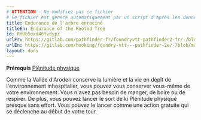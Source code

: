 ```yaml
---
# ATTENTION : Ne modifiez pas ce fichier
# Ce fichier est généré automatiquement par un script d'après les données du module Foundry VTT officiel et de sa traduction
title: Endurance de l'arbre enraciné
titleEn: Endurance of the Rooted Tree
id: RYUb5oxd46Yvdypz
urlFr: https://gitlab.com/pathfinder-fr/foundryvtt-pathfinder2-fr/-/blob/master/data/feats/RYUb5oxd46Yvdypz.htm
urlEn: https://gitlab.com/hooking/foundry-vtt---pathfinder-2e/-/blob/master/packs/data/feats.db/endurance-of-the-rooted-tree.json
layout: dons
---
```

**Prérequis** [Plénitude physique](../sorts/plénitude-physique.html)

Comme la Vallée d'Aroden conserve la lumière et la vie en dépît de l'environnement inhospitalier, vous pouvez vous conserver vous-même de votre environnement. Vous n'avez pas besoin de manger, de boire ou de respirer. De plus, vous pouvez lancer le sort de ki Plénitude physique presque sans effort. Vous pouvez le lancer comme une action gratuite qui se déclenche au début de votre tour.
